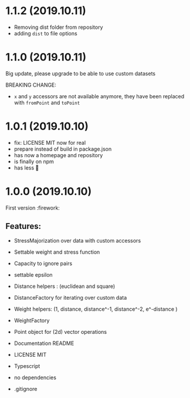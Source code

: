 # 1.1.2 (2019.10.11)

- Removing dist folder from repository
- adding `dist` to file options

# 1.1.0 (2019.10.11)

Big update, please upgrade to be able to use custom datasets

BREAKING CHANGE:

- `x` and `y` accessors are not available anymore, they have been replaced with `fromPoint` and `toPoint`

# 1.0.1 (2019.10.10)

- fix: LICENSE MIT now for real
- prepare instead of build in package.json
- has now a homepage and repository
- is finally on npm
- has less :construction:

# 1.0.0 (2019.10.10)

First version :firework:

## Features:

- StressMajorization over data with custom accessors
- Settable weight and stress function
- Capacity to ignore pairs
- settable epsilon

- Distance helpers : (euclidean and square)
- DistanceFactory for iterating over custom data

- Weight helpers: (1, distance, distance^-1, distance^-2, e^-distance )
- WeightFactory

- Point object for (2d) vector operations

- Documentation README
- LICENSE MIT
- Typescript
- no dependencies
- .gitignore
